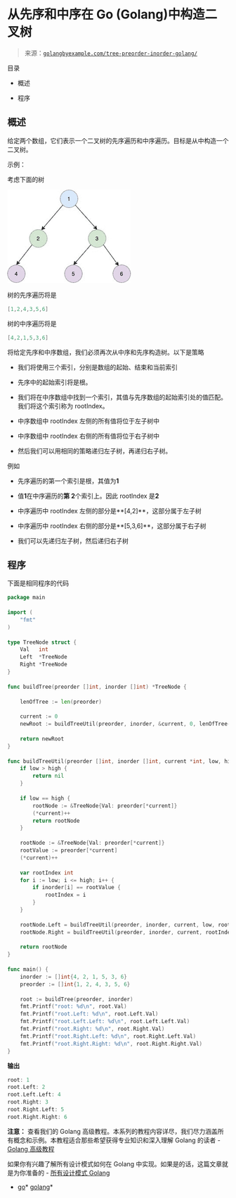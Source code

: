 <!--yml

类别：未分类

日期：2024-10-13 06:45:14

-->

# 从先序和中序在 Go (Golang)中构造二叉树

> 来源：[`golangbyexample.com/tree-preorder-inorder-golang/`](https://golangbyexample.com/tree-preorder-inorder-golang/)

目录

+   概述

+   程序

## **概述**

给定两个数组，它们表示一个二叉树的先序遍历和中序遍历。目标是从中构造一个二叉树。

示例：

考虑下面的树

![](img/9a9347838908483552b24df3dc54cd38.png)

树的先序遍历将是

```go
[1,2,4,3,5,6]
```

树的中序遍历将是

```go
[4,2,1,5,3,6]
```

将给定先序和中序数组，我们必须再次从中序和先序构造树。以下是策略

+   我们将使用三个索引，分别是数组的起始、结束和当前索引

+   先序中的起始索引将是根。

+   我们将在中序数组中找到一个索引，其值与先序数组的起始索引处的值匹配。我们将这个索引称为 rootIndex。

+   中序数组中 rootIndex 左侧的所有值将位于左子树中

+   中序数组中 rootIndex 右侧的所有值将位于右子树中

+   然后我们可以用相同的策略递归左子树，再递归右子树。

例如

+   先序遍历的第一个索引是根，其值为**1**

+   值**1**在中序遍历的**第 2**个索引上。因此 rootIndex 是**2**

+   中序遍历中 rootIndex 左侧的部分是**[4,2]**，这部分属于左子树

+   中序遍历中 rootIndex 右侧的部分是**[5,3,6]**，这部分属于右子树

+   我们可以先递归左子树，然后递归右子树

## **程序**

下面是相同程序的代码

```go
package main

import (
	"fmt"
)

type TreeNode struct {
	Val   int
	Left  *TreeNode
	Right *TreeNode
}

func buildTree(preorder []int, inorder []int) *TreeNode {

	lenOfTree := len(preorder)

	current := 0
	newRoot := buildTreeUtil(preorder, inorder, &current, 0, lenOfTree-1)

	return newRoot
}

func buildTreeUtil(preorder []int, inorder []int, current *int, low, high int) *TreeNode {
	if low > high {
		return nil
	}

	if low == high {
		rootNode := &TreeNode{Val: preorder[*current]}
		(*current)++
		return rootNode
	}

	rootNode := &TreeNode{Val: preorder[*current]}
	rootValue := preorder[*current]
	(*current)++

	var rootIndex int
	for i := low; i <= high; i++ {
		if inorder[i] == rootValue {
			rootIndex = i
		}
	}

	rootNode.Left = buildTreeUtil(preorder, inorder, current, low, rootIndex-1)
	rootNode.Right = buildTreeUtil(preorder, inorder, current, rootIndex+1, high)

	return rootNode
}

func main() {
	inorder := []int{4, 2, 1, 5, 3, 6}
	preorder := []int{1, 2, 4, 3, 5, 6}

	root := buildTree(preorder, inorder)
	fmt.Printf("root: %d\n", root.Val)
	fmt.Printf("root.Left: %d\n", root.Left.Val)
	fmt.Printf("root.Left.Left: %d\n", root.Left.Left.Val)
	fmt.Printf("root.Right: %d\n", root.Right.Val)
	fmt.Printf("root.Right.Left: %d\n", root.Right.Left.Val)
	fmt.Printf("root.Right.Right: %d\n", root.Right.Right.Val)
}
```

**输出**

```go
root: 1
root.Left: 2
root.Left.Left: 4
root.Right: 3
root.Right.Left: 5
root.Right.Right: 6
```

**注意：** 查看我们的 Golang 高级教程。本系列的教程内容详尽，我们尽力涵盖所有概念和示例。本教程适合那些希望获得专业知识和深入理解 Golang 的读者 - [Golang 高级教程](https://golangbyexample.com/golang-comprehensive-tutorial/)

如果你有兴趣了解所有设计模式如何在 Golang 中实现。如果是的话，这篇文章就是为你准备的 - [所有设计模式 Golang](https://golangbyexample.com/all-design-patterns-golang/)

+   [go](https://golangbyexample.com/tag/go/)*   [golang](https://golangbyexample.com/tag/golang/)*
